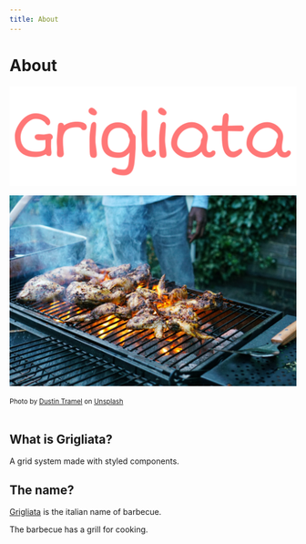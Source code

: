 ```yaml
---
title: About
---
```


# About

![logo](/img/logo-colored.svg)

![grigliata](/img/dustin-tramel-KuuQczwD4IA-unsplash.jpg)

<small>Photo by <a href="https://unsplash.com/@dustintramel?utm_source=unsplash&utm_medium=referral&utm_content=creditCopyText">Dustin Tramel</a> on <a href="https://unsplash.com/s/photos/barbeque?utm_source=unsplash&utm_medium=referral&utm_content=creditCopyText">Unsplash</a>
</small><br /><br />

## What is Grigliata?

A grid system made with styled components.

## The name?

[Grigliata](https://it.wikipedia.org/wiki/Grigliata) is the italian name of barbecue.

The barbecue has a grill for cooking.
